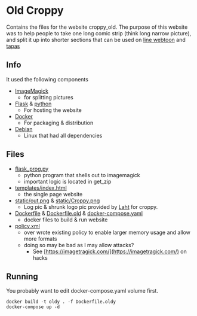 # Old Croppy
Contains the files for the website croppy_old. The purpose of this website was to help people to take one long comic strip (think long narrow picture), and split it up into shorter sections that can be used on [line webtoon](https://www.webtoons.com/en/) and [tapas](https://tapas.io/)

## Info
It used the following components
* [ImageMagick](https://www.imagemagick.org/script/index.php) 
    * for splitting pictures
* [Flask](http://flask.pocoo.org/) & [python](https://www.python.org/)
    * For hosting the website
* [Docker](https://www.docker.com/)
    * For packaging & distribution
* [Debian](https://www.debian.org/)
    * Linux that had all dependencies

## Files
* [flask_prog.py](flask_prog.py)
    * python program that shells out to imagemagick
    * important logic is located in get_zip
* [templates/index.html](templates/index.html)
    * the single page website
* [static/out.png](static/out.png) & [static/Croppy.png](static/Croppy.png)
    * Log pic & shrunk logo pic provided by [Laht](https://tapas.io/Laht) for croppy.
* [Dockerfile](Dockerfile) & [Dockerfile.old](Dockerfile.old) & [docker-compose.yaml](docker-compose.yaml)
    * docker files to build & run website
* [policy.xml](policy.xml)
    * over wrote existing policy to enable larger memory usage and allow more formats
    * doing so may be bad as I may allow attacks?
        * See [https://imagetragick.com/](https://imagetragick.com/) on hacks

## Running
You probably want to edit docker-compose.yaml volume first.

```
docker build -t oldy . -f Dockerfile.oldy
docker-compose up -d
```